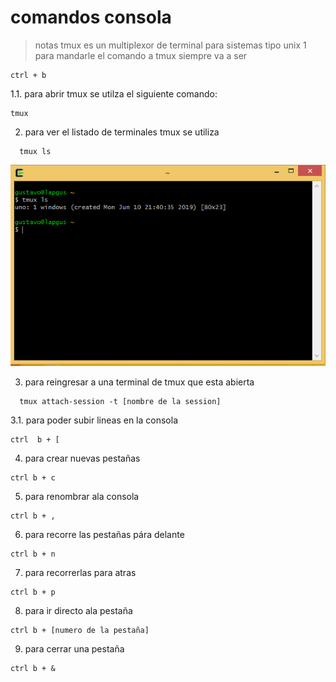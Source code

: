 # comandos consola
> notas tmux es un multiplexor de terminal para sistemas tipo unix
1 para mandarle el comando a tmux siempre va a ser
```shell
ctrl + b
```
1.1. para abrir tmux se utilza el siguiente comando:
```shell
tmux
```
2. para ver el listado de terminales tmux se utiliza

```shell
  tmux ls
```
![representacion grafica de un cambio de estado ](imagenes/tmuxls.PNG)

3. para reingresar a una terminal de tmux que esta abierta
```shell
  tmux attach-session -t [nombre de la session]
```
3.1. para poder subir lineas en la consola
```shell
ctrl  b + [
```
4. para crear nuevas pestañas
```shell
ctrl b + c
```
5. para renombrar ala consola
```shell
ctrl b + ,
```
6. para recorre las pestañas pára delante
```shell
ctrl b + n
```
7. para recorrerlas para atras
```shell
ctrl b + p
```
8. para ir directo ala pestaña
```shell
ctrl b + [numero de la pestaña]
```
9. para cerrar una pestaña
```shell
ctrl b + &
```
